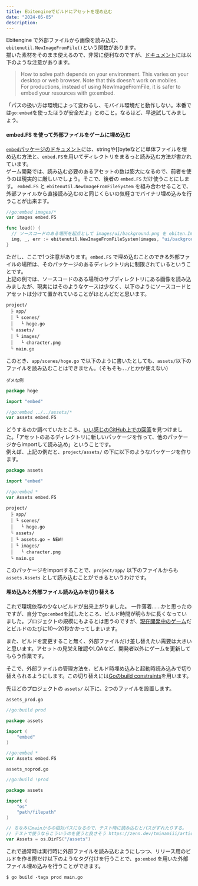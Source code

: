 ```yaml
---
title: Ebitengineでビルドにアセットを埋め込む
date: "2024-05-05"
description:
---
```


Ebitengine で外部ファイルから画像を読み込む、`ebitenutil.NewImageFromFile()`という関数があります。  
描いた素材をそのまま使えるので、非常に便利なのですが、[ドキュメント](https://pkg.go.dev/github.com/hajimehoshi/ebiten/v2/ebitenutil#NewImageFromFile)には以下のような注意があります。

> How to solve path depends on your environment. This varies on your desktop or web browser. Note that this doesn't work on mobiles.  
> For productions, instead of using NewImageFromFile, it is safer to embed your resources with go:embed.

「パスの扱い方は環境によって変わるし、モバイル環境だと動作しない。本番では`go:embed`を使ったほうが安全だよ」とのこと。なるほど、早速試してみましょう。

#### embed.FS を使って外部ファイルをゲームに埋め込む

[`embed`パッケージのドキュメント](https://pkg.go.dev/embed)には、stringや[]byteなどに単体ファイルを埋め込む方法と、`embed.FS`を用いてディレクトリをまるっと読み込む方法が書かれています。  
ゲーム開発では、読み込む必要のあるアセットの数は膨大になるので、前者を使うのは現実的に厳しいでしょう。そこで、後者の `embed.FS` だけ使うことにします。
`embed.FS` と `ebitenutil.NewImageFromFileSystem` を組み合わせることで、外部ファイルから直接読み込むのと同じくらいの気軽さでバイナリ埋め込みを行うことが出来ます。

```go
//go:embed images/*
var images embed.FS

func load() {
  // ソースコードのある場所を起点として images/ui/background.png を ebiten.Image として読み込む
  img, _, err := ebitenutil.NewImageFromFileSystem(images, "ui/background.png")
}
```

ただし、ここで1つ注意があります。`embed.FS` で埋め込むことのできる外部ファイルの場所は、そのパッケージのあるディレクトリ内に制限されているということです。  
上記の例では、ソースコードのある場所のサブディレクトリにある画像を読み込みましたが、現実にはそのようなケースは少なく、以下のようにソースコードとアセットは分けて置かれていることがほとんどだと思います。

```
project/
　├ app/
　│ └ scenes/
　│   └ hoge.go
　└ assets/
　│ └ images/
　│   └ character.png
　└ main.go
```

このとき、`app/scenes/hoge.go` で以下のように書いたとしても、`assets/`以下のファイルを読み込むことはできません。（そもそも`../`とかが使えない）

`ダメな例`

```go
package hoge

import "embed"

//go:embed ../../assets/*
var assets embed.FS
```

どうするのか調べていたところ、[いい感じのGitHub上での回答](https://github.com/golang/go/issues/46056#issuecomment-1339401427)を見つけました。「アセットのあるディレクトリに新しいパッケージを作って、他のパッケージからimportして読み込め」ということです。  
例えば、上記の例だと、`project/assets/` の下に以下のようなパッケージを作ります。

```go
package assets

import "embed"

//go:embed *
var Assets embed.FS
```

```
project/
　├ app/
　│ └ scenes/
　│   └ hoge.go
　└ assets/
　│ └ assets.go ← NEW!
　│ └ images/
　│   └ character.png
　└ main.go
```

このパッケージをimportすることで、`project/app/` 以下のファイルからも `assets.Assets` として読み込むことができるというわけです。

#### 埋め込みと外部ファイル読み込みを切り替える

これで環境依存の少ないビルドが出来上がりました。  一件落着……かと思ったのですが、自分で`go:embed`を試したところ、ビルド時間が明らかに長くなっていました。プロジェクトの規模にもよるとは思うのですが、[現在開発中のゲーム](https://saekogame.com/)だとビルドのたびに10〜20秒かかってしまいます。

また、ビルドを変更すること無く、外部ファイルだけ差し替えたい需要は大きいと思います。アセットの見栄え確認やLQAなど、開発者以外にゲームを更新してもらう作業です。

そこで、外部ファイルの管理方法を、ビルド時埋め込みと起動時読み込みで切り替えられるようにします。この切り替えには[Goのbuild constraints](https://qiita.com/ssc-ynakamura/items/25e9d2f56ef5f1ca5fd0)を用います。

先ほどのプロジェクトの `assets/` 以下に、2つのファイルを設置します。

`assets_prod.go`

```go
//go:build prod

package assets

import (
	"embed"
)

//go:embed *
var Assets embed.FS
```

`assets_noprod.go`

```go
//go:build !prod

package assets

import (
	"os"
	"path/filepath"
)

// ちなみにmainからの相対パスになるので、テスト時に読み込むとパスがずれたりする。
// テストで使うならこういうのを使うと良さそう https://zenn.dev/tminamiii/articles/find-go-project-root
var Assets = os.DirFS("/assets")
```

これで通常時は実行時に外部ファイルを読み込むようにしつつ、リリース用のビルドを作る際だけ以下のようなタグ付けを行うことで、`go:embed` を用いた外部ファイル埋め込みを行うことができます。

```
$ go build -tags prod main.go
```
